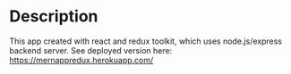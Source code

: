# Description
This app created with react and redux toolkit, which uses node.js/express backend server.
See deployed version here: https://mernappredux.herokuapp.com/
